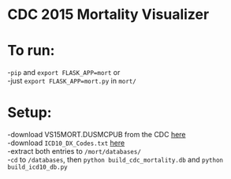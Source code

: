 # CDC 2015 Mortality Visualizer  
To run:  
==============================  
-`pip` and `export FLASK_APP=mort` or  
-just `export FLASK_APP=mort.py` in `mort/`  

Setup:
=============================  
-download VS15MORT.DUSMCPUB from the CDC [here](http://www.nber.org/mortality/ftp.cdc.gov/pub/Health_Statistics/NCHS/Datasets/DVS/mortality/)  
-download `ICD10_DX_Codes.txt` [here](https://www.cob.cms.hhs.gov/Section111/help/icd10.dx.codes.htm)  
-extract both entries to `/mort/databases/`  
-`cd` to `/databases`, then `python build_cdc_mortality.db` and `python build_icd10_db.py`
